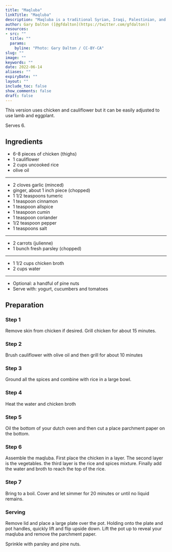 ```yaml
---
title: "Maqluba"
linkTitle: "Maqluba"
description: "Maqluba is a traditional Syrian, Iraqi, Palestinian, and Jordanian dish. The dish consists of meat, rice, and fried (or baked) vegetables placed in a pot. After cooking, this pot is flipped upside down and served, turning the contents over giving it a layered appearance."
author: Gary Dalton ([@gfdalton](https://twitter.com/gfdalton))
resources:
- src: ""
  title: ""
  params:
    byline: "Photo: Gary Dalton / CC-BY-CA"
slug: ""
image: ""
keywords: ""
date: 2022-06-14
aliases: ""
expiryDate: ""
layout: ""
include_toc: false
show_comments: false
draft: false
---
```


This version uses chicken and cauliflower but it can be easily adjusted to use lamb and eggplant.

Serves 6.

## Ingredients

* 6-8 pieces of chicken (thighs)
* 1 cauliflower
* 2 cups uncooked rice
* olive oil
----
* 2 cloves garlic (minced)
* ginger, about 1 inch piece (chopped)
* 1 1/2 teaspoons tumeric
* 1 teaspoon cinnamon
* 1 teaspoon allspice
* 1 teaspoon cumin
* 1 teaspoon coriander
* 1/2 teaspoon pepper
* 1 teaspoons salt
----
* 2 carrots (julienne)
* 1 bunch fresh parsley (chopped)
----
* 1 1/2 cups chicken broth
* 2 cups water
----
* Optional: a handful of pine nuts
* Serve with: yogurt, cucumbers and tomatoes



## Preparation

### Step 1

Remove skin from chicken if desired. Grill chicken for about 15 minutes.

### Step 2

Brush cauliflower with olive oil and then grill for about 10 minutes

### Step 3

Ground all the spices and combine with rice in a large bowl.

### Step 4

Heat the water and chicken broth

### Step 5

Oil the bottom of your dutch oven and then cut a place parchment paper on the bottom.

### Step 6

Assemble the maqluba. First place the chicken in a layer. The second layer is the vegetables. the third layer is the rice and spices mixture. Finally add the water and broth to reach the top of the rice.

### Step 7

Bring to a boil. Cover and let simmer for 20 minutes or until no liquid remains.

### Serving

Remove lid and place a large plate over the pot. Holding onto the plate and pot handles, quickly lift and flip upside down. 
Lift the pot up to reveal your maqluba and remove the parchment paper.

Sprinkle with parsley and pine nuts.
